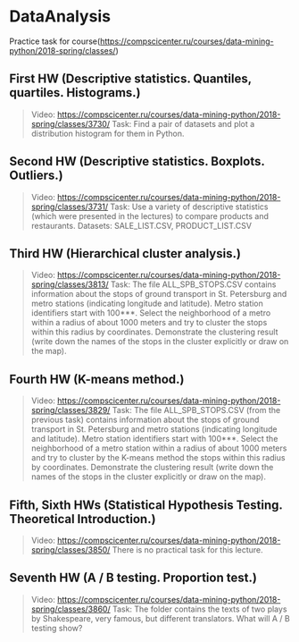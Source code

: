 # DataAnalysis
Practice task for course(https://compscicenter.ru/courses/data-mining-python/2018-spring/classes/)
## First HW (Descriptive statistics. Quantiles, quartiles. Histograms.)
> Video: https://compscicenter.ru/courses/data-mining-python/2018-spring/classes/3730/
>Task: Find a pair of datasets and plot a distribution histogram for them in Python.
## Second HW (Descriptive statistics. Boxplots. Outliers.)
> Video: https://compscicenter.ru/courses/data-mining-python/2018-spring/classes/3731/
> Task: Use a variety of descriptive statistics (which were presented in the lectures) to compare products and restaurants.
> Datasets: SALE_LIST.CSV, PRODUCT_LIST.CSV 
## Third HW (Hierarchical cluster analysis.)
> Video: https://compscicenter.ru/courses/data-mining-python/2018-spring/classes/3813/
> Task: The file ALL_SPB_STOPS.CSV contains information about the stops of ground transport in St. Petersburg and metro stations (indicating longitude and latitude). Metro station identifiers start with 100***. Select the neighborhood of a metro within a radius of about 1000 meters and try to cluster the stops within this radius by coordinates. Demonstrate the clustering result (write down the names of the stops in the cluster explicitly or draw on the map).
## Fourth HW (K-means method.)
> Video: https://compscicenter.ru/courses/data-mining-python/2018-spring/classes/3829/
> Task: The file ALL_SPB_STOPS.CSV (from the previous task) contains information about the stops of ground transport in St. Petersburg and metro stations (indicating longitude and latitude). Metro station identifiers start with 100***. Select the neighborhood of a metro station within a radius of about 1000 meters and try to cluster by the K-means method the stops within this radius by coordinates. Demonstrate the clustering result (write down the names of the stops in the cluster explicitly or draw on the map).
## Fifth, Sixth HWs (Statistical Hypothesis Testing. Theoretical Introduction.)
> Video: https://compscicenter.ru/courses/data-mining-python/2018-spring/classes/3850/
> There is no practical task for this lecture.
## Seventh HW (A / B testing. Proportion test.)
> Video: https://compscicenter.ru/courses/data-mining-python/2018-spring/classes/3860/
> Task: The folder contains the texts of two plays by Shakespeare, very famous, but different translators. What will A / B testing show?
